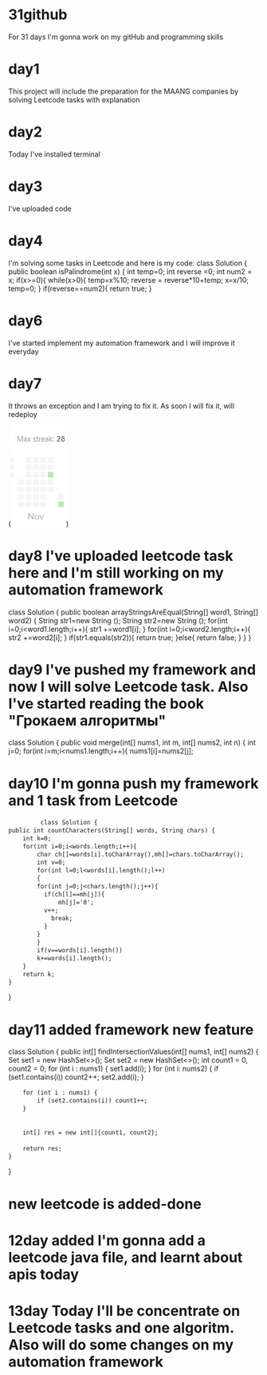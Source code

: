 # 31github

For 31 days I'm gonna work on my gitHub and programming skills

# day1

This project will include the preparation for the MAANG companies by solving Leetcode tasks with explanation

# day2

Today I've installed terminal

# day3

I've uploaded code

# day4

I'm solving some tasks in Leetcode and here is my code:
class Solution {
public boolean isPalindrome(int x) {
int temp=0;
int reverse =0;
int num2 = x;
if(x>=0){
while(x>0){
temp=x%10;
reverse = reverse\*10+temp;
x=x/10;
temp=0;
}
if(reverse==num2){
return true;
}

# day6
I've started implement my automation framework and I will improve it everyday


# day7
It throws an exception and I am trying to fix it. As soon I will fix it, will redeploy


(![Leetcode img](%D0%BB%D0%B8%D1%82%D0%BA%D0%BE%D0%B4.png))

# day8 I've uploaded leetcode task here and I'm still working on my automation framework
class Solution {
    public boolean arrayStringsAreEqual(String[] word1, String[] word2) {
        String  str1=new String ();
        String  str2=new String ();
        for(int i=0;i<word1.length;i++){
            str1 +=word1[i];
        }
        for(int i=0;i<word2.length;i++){
            str2 +=word2[i];
        }
        if(str1.equals(str2)){
            return true;
        }else{
            return false;
        }
    }
}

# day9 I've pushed my framework and now I will solve Leetcode task. Also I've started reading the book "Грокаем алгоритмы"
class Solution {
    public void merge(int[] nums1, int m, int[] nums2, int n) {
        int j=0;
        for(int i=m;i<nums1.length;i++){
             nums1[i]=nums2[j];

# day10 I'm gonna push my framework and 1 task from Leetcode

             class Solution {
    public int countCharacters(String[] words, String chars) {
        int k=0;
        for(int i=0;i<words.length;i++){
            char ch[]=words[i].toCharArray(),mh[]=chars.toCharArray();
            int v=0;
            for(int l=0;l<words[i].length();l++)
            {
            for(int j=0;j<chars.length();j++){
              if(ch[l]==mh[j]){
                  mh[j]='0';
              v++;
                break;
              }
            }
            }
            if(v==words[i].length())
            k+=words[i].length();
        }
        return k;
    }
}

# day11 added framework new feature
class Solution {
    public int[] findIntersectionValues(int[] nums1, int[] nums2) {
        Set<Integer> set1 = new HashSet<>();
        Set<Integer> set2 = new HashSet<>();
        int count1 = 0, count2 = 0;
        for (int i : nums1) {
            set1.add(i);
        }
        for (int i: nums2) {
            if (set1.contains(i)) count2++;
            set2.add(i);
        }
        
        for (int i : nums1) {
            if (set2.contains(i)) count1++;
        }
        
        
        int[] res = new int[]{count1, count2};
        
        return res;
    }
}

# new leetcode is added-done

# 12day added I'm gonna add a leetcode java file, and learnt about apis today

# 13day Today I'll be concentrate on Leetcode tasks and one algoritm. Also will do some changes on my automation framework

